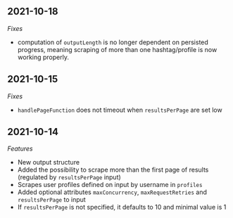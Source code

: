 ## 2021-10-18
*Fixes*
- computation of `outputLength` is no longer dependent on persisted progress,
  meaning scraping of more than one hashtag/profile is now working properly.
## 2021-10-15
*Fixes*
- `handlePageFunction` does not timeout when `resultsPerPage` are set low
## 2021-10-14
*Features*
- New output structure
- Added the possibility to scrape more than the first page of results (regulated by `resultsPerPage` input)
- Scrapes user profiles defined on input by username in `profiles`
- Added optional attributes `maxConcurrency`, `maxRequestRetries` and `resultsPerPage` to input
- If `resultsPerPage` is not specified, it defaults to 10 and minimal value is 1
